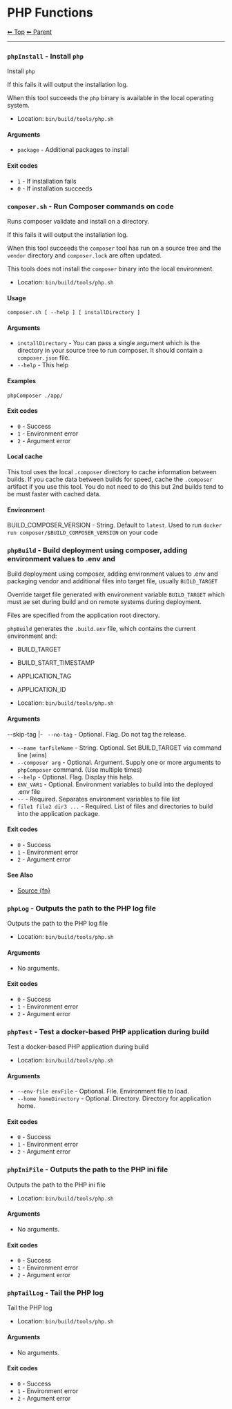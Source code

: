 # PHP Functions

<!-- TEMPLATE header 2 -->
[⬅ Top](index.md) [⬅ Parent ](../index.md)
<hr />

### `phpInstall` - Install `php`

Install `php`

If this fails it will output the installation log.

When this tool succeeds the `php` binary is available in the local operating system.

- Location: `bin/build/tools/php.sh`

#### Arguments

- `package` - Additional packages to install

#### Exit codes

- `1` - If installation fails
- `0` - If installation succeeds
### `composer.sh` - Run Composer commands on code

Runs composer validate and install on a directory.

If this fails it will output the installation log.

When this tool succeeds the `composer` tool has run on a source tree and the `vendor` directory and `composer.lock` are often updated.

This tools does not install the `composer` binary into the local environment.





- Location: `bin/build/tools/php.sh`

#### Usage

    composer.sh [ --help ] [ installDirectory ]
    

#### Arguments

- `installDirectory` - You can pass a single argument which is the directory in your source tree to run composer. It should contain a `composer.json` file.
- `--help` - This help

#### Examples

    phpComposer ./app/

#### Exit codes

- `0` - Success
- `1` - Environment error
- `2` - Argument error

#### Local cache

This tool uses the local `.composer` directory to cache information between builds. If you cache data between builds for speed, cache the `.composer` artifact if you use this tool. You do not need to do this but 2nd builds tend to be must faster with cached data.

#### Environment

BUILD_COMPOSER_VERSION - String. Default to `latest`. Used to run `docker run composer/$BUILD_COMPOSER_VERSION` on your code
### `phpBuild` - Build deployment using composer, adding environment values to .env and

Build deployment using composer, adding environment values to .env and packaging vendor and additional
files into target file, usually `BUILD_TARGET`

Override target file generated with environment variable `BUILD_TARGET` which must ae set during build
and on remote systems during deployment.

Files are specified from the application root directory.

`phpBuild` generates the `.build.env` file, which contains the current environment and:

- BUILD_TARGET
- BUILD_START_TIMESTAMP
- APPLICATION_TAG
- APPLICATION_ID

- Location: `bin/build/tools/php.sh`

#### Arguments

--skip-tag |- ` --no-tag` - Optional. Flag. Do not tag the release.
- `--name tarFileName` - String. Optional. Set BUILD_TARGET via command line (wins)
- `--composer arg` - Optional. Argument. Supply one or more arguments to `phpComposer` command. (Use multiple times)
- `--help` - Optional. Flag. Display this help.
- `ENV_VAR1` - Optional. Environment variables to build into the deployed .env file
- `--` - Required. Separates environment variables to file list
- `file1 file2 dir3 ...` - Required. List of files and directories to build into the application package.

#### Exit codes

- `0` - Success
- `1` - Environment error
- `2` - Argument error

#### See Also

- [Source {fn}]({sourceLink})
### `phpLog` - Outputs the path to the PHP log file

Outputs the path to the PHP log file

- Location: `bin/build/tools/php.sh`

#### Arguments

- No arguments.

#### Exit codes

- `0` - Success
- `1` - Environment error
- `2` - Argument error
### `phpTest` - Test a docker-based PHP application during build

Test a docker-based PHP application during build

- Location: `bin/build/tools/php.sh`

#### Arguments

- `--env-file envFile` - Optional. File. Environment file to load.
- `--home homeDirectory` - Optional. Directory. Directory for application home.

#### Exit codes

- `0` - Success
- `1` - Environment error
- `2` - Argument error
### `phpIniFile` - Outputs the path to the PHP ini file

Outputs the path to the PHP ini file

- Location: `bin/build/tools/php.sh`

#### Arguments

- No arguments.

#### Exit codes

- `0` - Success
- `1` - Environment error
- `2` - Argument error
### `phpTailLog` - Tail the PHP log

Tail the PHP log

- Location: `bin/build/tools/php.sh`

#### Arguments

- No arguments.

#### Exit codes

- `0` - Success
- `1` - Environment error
- `2` - Argument error
